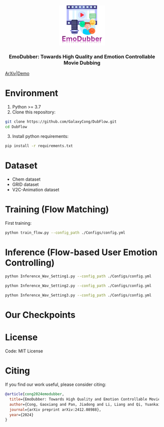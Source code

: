 <p align="center">
  <img src="assets/EmoDubber_Logo.png" width="30%" />
</p>
<div align="center">
  <h3 class="papername"> 
    EmoDubber: Towards High Quality and Emotion Controllable Movie Dubbing </h3>
</div>





[ArXiv](https://arxiv.org/pdf/2412.08988)|[Demo](https://galaxycong.github.io/EmoDub/) 

# 

# Environment
1. Python >= 3.7
2. Clone this repository:
```bash
git clone https://github.com/GalaxyCong/DubFlow.git
cd DubFlow
```
3. Install python requirements: 
```bash
pip install -r requirements.txt
```

# Dataset

- Chem dataset
- GRID dataset
- V2C-Animation dataset 


# Training (Flow Matching)

First training:
```bash
python train_flow.py --config_path ./Configs/config.yml
```

# Inference (Flow-based User Emotion Controlling)
```bash
python Inference_Wav_Setting1.py --config_path ./Configs/config.yml
```

```bash
python Inference_Wav_Setting2.py --config_path ./Configs/config.yml
```

```bash
python Inference_Wav_Setting3.py --config_path ./Configs/config.yml
```

# Our Checkpoints



# License

Code: MIT License


# Citing

If you find our work useful, please consider citing:
```BibTeX
@article{cong2024emodubber,
  title={EmoDubber: Towards High Quality and Emotion Controllable Movie Dubbing},
  author={Cong, Gaoxiang and Pan, Jiadong and Li, Liang and Qi, Yuankai and Peng, Yuxin and Hengel, Anton van den and Yang, Jian and Huang, Qingming},
  journal={arXiv preprint arXiv:2412.08988},
  year={2024}
}
```



